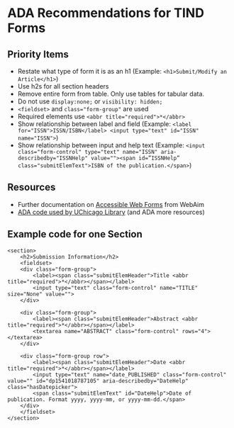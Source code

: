 # ADA Recommendations for TIND Forms
## Priority Items
- Restate what type of form it is as an h1 (Example: `<h1>Submit/Modify an Article</h1>`)
- Use h2s for all section headers
- Remove entire form from table. Only use tables for tabular data.
- Do not use `display:none;` or `visibility: hidden;`
- `<fieldset>` and `class="form-group"` are used
- Required elements use `<abbr title="required">*</abbr>`
- Show relationship between label and field (Example: `<label for="ISSN">ISSN/ISBN</label> <input type="text" id="ISSN" name="ISSN">`)
- Show relationship between input and help text (Example: `<input class="form-control" type="text" name="ISSN" aria-describedby="ISSNHelp" value=""><span id=”ISSNHelp” class="submitElemText">ISBN of the publication.</span>`)

## Resources
- Further documentation on [Accessible Web Forms](https://webaim.org/techniques/forms/controls) from WebAim
- [ADA code used by UChicago Library](https://github.com/uchicago-library/uchicago-library.github.io/blob/master/docs/code-resources.md) (and ADA more resources)

## Example code for one Section
```
<section>
    <h2>Submission Information</h2>
    <fieldset>
	<div class="form-group">
		<label><span class="submitElemHeader">Title <abbr title="required">*</abbr></span></label>
		<input type="text" class="form-control" name="TITLE" size="None" value="">
	</div>

	<div class="form-group">
		<label><span class="submitElemHeader">Abstract <abbr title="required">*</abbr></span></label>
		<textarea name="ABSTRACT" class="form-control" rows="4"></textarea>
	</div>

	<div class="form-group row">
		<label><span class="submitElemHeader">Date <abbr title="required">*</abbr></span></label>
		<input type="text" name="date_PUBLISHED" class="form-control" value="" id="dp1541018787105" aria-describedby="DateHelp" class="hasDatepicker">
		<span class="submitElemText" id="DateHelp">Date of publication. Format yyyy, yyyy-mm, or yyyy-mm-dd.</span>
	</div>
	</fieldset>
</section>
```
